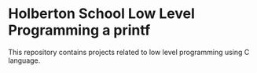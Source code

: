# Holberton School Low Level Programming a printf
This repository contains projects related to low level programming using C language.
